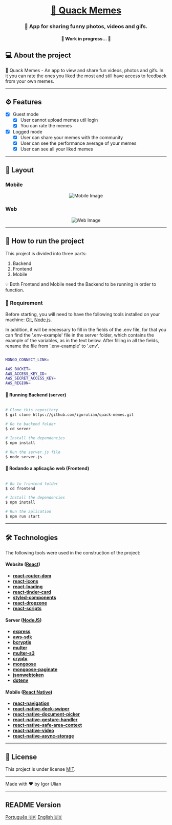

<h1 align="center">
     <a href="#" alt="site do ecoleta"> 🦆 Quack Memes </a>
</h1>

<h3 align="center">
    🙂 App for sharing funny photos, videos and gifs.
</h3>

<h4 align="center">
	🚧  Work in progress... 🚧
</h4>

## 💻 About the project 

🦆 Quack Memes - An app to view and share fun videos, photos and gifs. In it you can rate the ones you liked the most and still have access to feedback from your own memes. 

---

## ⚙️ Features

- [x] Guest mode
  - [x] User cannot upload memes util login
  - [x] You can rate the memes

- [x] Logged mode
  - [x] User can share your memes with the community
  - [x] User can see the performance average of your memes
  - [x] User can see all your liked memes

---

## 🎨 Layout

### Mobile

<p align="center">
  <img alt="Mobile Image" />                                  
</p>

### Web

<p align="center">
  <img alt="Web Image "/>
</p>

---

## 🚀 How to run the project

This project is divided into three parts:
1. Backend 
2. Frontend
3. Mobile 

💡 Both Frontend and Mobile need the Backend to be running in order to function. 

### 🧪 Requirement 

Before starting, you will need to have the following tools installed on your machine: 
[Git](https://git-scm.com), [Node.js](https://nodejs.org/en/). 

In addition, it will be necessary to fill in the fields of the .env file, for that you can find
the '.env-example' file in the server folder, which contains the example of the variables, as in the text below. 
After filling in all the fields, rename the file from '.env-example' to '.env'.

```bash

MONGO_CONNECT_LINK=    

AWS_BUCKET=
AWS_ACCESS_KEY_ID=
AWS_SECRET_ACCESS_KEY=
AWS_REGION=

```


#### 🎲 Running Backend (server)

```bash

# Clone this repository
$ git clone https://github.com/igorulian/quack-memes.git

# Go to backend folder
$ cd server

# Install the dependencies 
$ npm install

# Run the server.js file
$ node server.js

```

#### 🧭 Rodando a aplicação web (Frontend)

```bash

# Go to frontend folder
$ cd frontend

# Install the dependencies
$ npm install

# Run the aplication
$ npm run start

```

---

## 🛠 Technologies

The following tools were used in the construction of the project:

#### **Website** ([React](https://reactjs.org/))

-   **[react-router-dom](https://github.com/igorulian)**
-   **[react-icons](https://github.com/igorulian)**
-   **[react-loading](https://github.com/igorulian)**
-   **[react-tinder-card](https://github.com/igorulian)**
-   **[styled-components](https://github.com/igorulian)**
-   **[react-dropzone](https://github.com/react-dropzone/react-dropzone)**
-   **[react-scripts](https://github.com/igorulian)**


#### **Server** ([NodeJS](https://nodejs.org/en/))

-   **[express](https://github.com/igorulian)**
-   **[aws-sdk](https://github.com/igorulian)**
-   **[bcryptjs](https://github.com/igorulian)**
-   **[multer](https://github.com/igorulian)**
-   **[multer-s3](https://github.com/igorulian)**
-   **[crypto](https://github.com/igorulian)**
-   **[mongoose](https://github.com/igorulian)**
-   **[mongoose-paginate](https://github.com/igorulian)**
-   **[jsonwebtoken](https://github.com/igorulian)**
-   **[dotenv](https://github.com/igorulian)**


#### **Mobile** ([React Native](http://www.reactnative.com/))

-   **[react-navigation](https://github.com/igorulian)**
-   **[react-native-deck-swiper](https://github.com/igorulian)**
-   **[react-native-document-picker](https://github.com/igorulian)**
-   **[react-native-gesture-handler](https://github.com/igorulian)**
-   **[react-native-safe-area-context](https://github.com/axios/axios)**
-   **[react-native-video](https://github.com/igorulian)**
-   **[react-native-async-storage](https://github.com/igorulian)**

---

## 📝 License

This project is under license [MIT](./LICENSE).

---

Made with ❤️ by Igor Ulian

---

## README Version

[Português 🇧🇷](./README-pt.md) [English 🇺🇸](./README-en.md)
